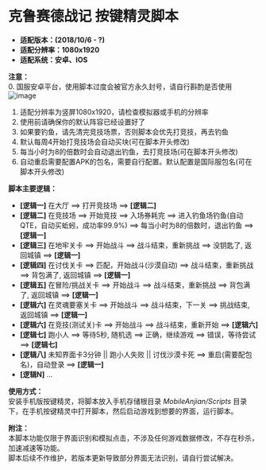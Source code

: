 # 克鲁赛德战记 按键精灵脚本
- **适配版本：(2018/10/6 - ?)**
- **适配分辨率：1080x1920**
- **适配系统：安卓、IOS**

**注意：**<br>
0. 国服安卓平台，使用脚本过度会被官方永久封号，请自行斟酌是否使用<br>
![image](https://raw.githubusercontent.com/using1174/cq-scripts/master/forbidden-mail.png)
1. 适配分辨率为竖屏1080x1920，请检查模拟器或手机的分辨率
2. 使用前请确保你的默认阵容已经设置好了
3. 如果要钓鱼，请先清完竞技场票，否则脚本会优先打竞技，再去钓鱼
4. 默认每周4开始打竞技场会自动买块(可在脚本开头修改)
5. 每当小时为8的倍数时会自动退出钓鱼，去打竞技场(可在脚本开头修改)
6. 自动重启需要配置APK的包名，需要自行配置。默认配置是国际服包名(可在脚本开头修改)

**脚本主要逻辑：**<br>
- **[逻辑一]** 在大厅 ==> 打开竞技场 ==> **[逻辑二]**
- **[逻辑二]** 在竞技场 ==> 开始竞技 ==> 入场券耗完 ==> 进入钓鱼场钓鱼(自动QTE，自动买蚯蚓，成功率99.9%) ==> 每当小时为8的倍数时，退出钓鱼 ==> **[逻辑一]**
- **[逻辑三]** 在地牢关卡 ==> 开始战斗 ==> 战斗结束，重新挑战 ==> 没钥匙了, 返回城镇 ==> **[逻辑一]**
- **[逻辑四]** 在讨伐关卡 ==> 匹配，开始战斗(沙漠自动) ==> 战斗结束，重新挑战 ==> 背包满了, 返回城镇 ==> **[逻辑一]**
- **[逻辑五]** 在冒险/挑战关卡 ==> 开始战斗 ==> 战斗结束，重新挑战 ==> 背包满了, 返回城镇 ==> **[逻辑一]**
- **[逻辑六]** 在灵魂要塞关卡 ==> 开始战斗 ==> 战斗结束，下一关 ==> 挑战结束, 返回城镇 ==> **[逻辑一]**
- **[逻辑六]** 在竞技(测试关)卡 ==> 开始战斗 ==> 战斗结束，重新开始 ==> **[逻辑六]**
- **[逻辑七]** 跑小人 ==> 等待5秒, 随机选 ==> 正确，继续游戏 ==> 错误，等待尝试 ==> **[逻辑七]**
- **[逻辑八]** 未知界面卡3分钟 || 跑小人失败 || 讨伐沙漠卡死 ==> 重启(需要配包名)，自动登录 ==> **[逻辑一]**
- **[逻辑N]** ...

**使用方式：**<br>
安装手机版按键精灵，将脚本放入手机存储根目录 *MobileAnjian/Scripts* 目录下，在手机按键精灵中打开脚本，然后启动游戏到想要的界面，运行脚本。

**附注：**<br>
本脚本功能仅限于界面识别和模拟点击，不涉及任何游戏数据修改，不存在秒杀，加速减速等功能。<br>
脚本后续不作维护，若版本更新导致部分界面无法识别，请自行尝试解决。